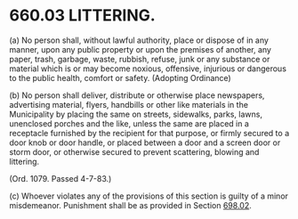 660.03 LITTERING.
=================

​(a) No person shall, without lawful authority, place or dispose of in
any manner, upon any public property or upon the premises of another,
any paper, trash, garbage, waste, rubbish, refuse, junk or any substance
or material which is or may become noxious, offensive, injurious or
dangerous to the public health, comfort or safety. (Adopting Ordinance)

​(b) No person shall deliver, distribute or otherwise place newspapers,
advertising material, flyers, handbills or other like materials in the
Municipality by placing the same on streets, sidewalks, parks, lawns,
unenclosed porches and the like, unless the same are placed in a
receptacle furnished by the recipient for that purpose, or firmly
secured to a door knob or door handle, or placed between a door and a
screen door or storm door, or otherwise secured to prevent scattering,
blowing and littering.

(Ord. 1079. Passed 4-7-83.)

​(c) Whoever violates any of the provisions of this section is guilty of
a minor misdemeanor. Punishment shall be as provided in Section
[698.02](38e2f631.html).
